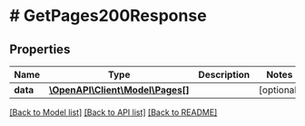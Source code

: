 # # GetPages200Response

## Properties

Name | Type | Description | Notes
------------ | ------------- | ------------- | -------------
**data** | [**\OpenAPI\Client\Model\Pages[]**](Pages.md) |  | [optional]

[[Back to Model list]](../../README.md#models) [[Back to API list]](../../README.md#endpoints) [[Back to README]](../../README.md)
